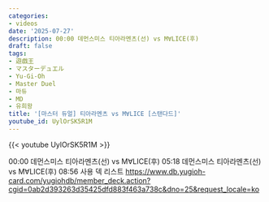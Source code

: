 ```yaml
---
categories:
- videos
date: '2025-07-27'
description: 00:00 데먼스미스 티아라멘츠(선) vs M∀LICE(후)
draft: false
tags:
- 遊戯王
- マスターデュエル
- Yu-Gi-Oh
- Master Duel
- 마듀
- MD
- 유희왕
title: '[마스터 듀얼] 티아라멘츠 vs M∀LICE [스탠다드]'
youtube_id: UylOrSK5R1M
---
```


{{< youtube UylOrSK5R1M >}}

00:00 데먼스미스 티아라멘츠(선) vs M∀LICE(후)
05:18 데먼스미스 티아라멘츠(선) vs M∀LICE(후)
08:56 사용 덱 리스트
https://www.db.yugioh-card.com/yugiohdb/member_deck.action?cgid=0ab2d393263d35425dfd883f463a738c&dno=25&request_locale=ko